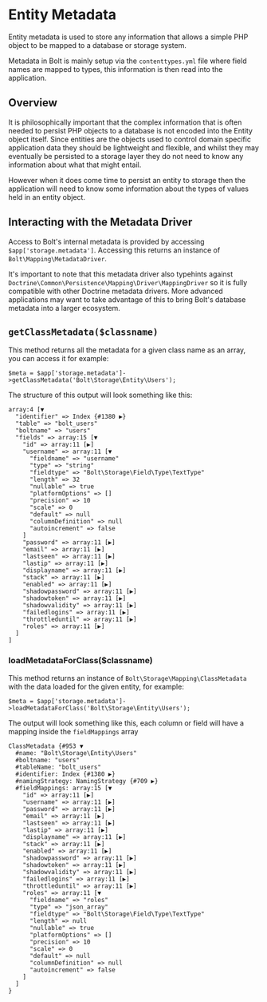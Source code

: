 Entity Metadata
===============

Entity metadata is used to store any information that allows a simple PHP object
to be mapped to a database or storage system.

Metadata in Bolt is mainly setup via the `contenttypes.yml` file where field
names are mapped to types, this information is then read into the application.

Overview
--------

It is philosophically important that the complex information that is often
needed to persist PHP objects to a database is not encoded into the Entity
object itself. Since entities are the objects used to control domain specific
application data they should be lightweight and flexible, and whilst they may
eventually be persisted to a storage layer they do not need to know any
information about what that might entail.

However when it does come time to persist an entity to storage then the
application will need to know some information about the types of values held in
an entity object.

Interacting with the Metadata Driver
------------------------------------

Access to Bolt's internal metadata is provided by accessing
`$app['storage.metadata']`. Accessing this returns an instance of
`Bolt\Mapping\MetadataDriver`.

It's important to note that this metadata driver also typehints against
`Doctrine\Common\Persistence\Mapping\Driver\MappingDriver` so it is fully
compatible with other Doctrine metadata drivers. More advanced applications may
want to take advantage of this to bring Bolt's database metadata into a larger
ecosystem.

`getClassMetadata($classname)`
------------------------------

This method returns all the metadata for a given class name as an array, you can
access it for example:

```
$meta = $app['storage.metadata']->getClassMetadata('Bolt\Storage\Entity\Users');
```

The structure of this output will look something like this:

```
array:4 [▼
  "identifier" => Index {#1380 ▶}
  "table" => "bolt_users"
  "boltname" => "users"
  "fields" => array:15 [▼
    "id" => array:11 [▶]
    "username" => array:11 [▼
      "fieldname" => "username"
      "type" => "string"
      "fieldtype" => "Bolt\Storage\Field\Type\TextType"
      "length" => 32
      "nullable" => true
      "platformOptions" => []
      "precision" => 10
      "scale" => 0
      "default" => null
      "columnDefinition" => null
      "autoincrement" => false
    ]
    "password" => array:11 [▶]
    "email" => array:11 [▶]
    "lastseen" => array:11 [▶]
    "lastip" => array:11 [▶]
    "displayname" => array:11 [▶]
    "stack" => array:11 [▶]
    "enabled" => array:11 [▶]
    "shadowpassword" => array:11 [▶]
    "shadowtoken" => array:11 [▶]
    "shadowvalidity" => array:11 [▶]
    "failedlogins" => array:11 [▶]
    "throttleduntil" => array:11 [▶]
    "roles" => array:11 [▶]
  ]
]
```

### loadMetadataForClass($classname)

This method returns an instance of `Bolt\Storage\Mapping\ClassMetadata` with the
data loaded for the given entity, for example:

```
$meta = $app['storage.metadata']->loadMetadataForClass('Bolt\Storage\Entity\Users');
```

The output will look something like this, each column or field will have a
mapping inside the `fieldMappings` array


```
ClassMetadata {#953 ▼
  #name: "Bolt\Storage\Entity\Users"
  #boltname: "users"
  #tableName: "bolt_users"
  #identifier: Index {#1380 ▶}
  #namingStrategy: NamingStrategy {#709 ▶}
  #fieldMappings: array:15 [▼
    "id" => array:11 [▶]
    "username" => array:11 [▶]
    "password" => array:11 [▶]
    "email" => array:11 [▶]
    "lastseen" => array:11 [▶]
    "lastip" => array:11 [▶]
    "displayname" => array:11 [▶]
    "stack" => array:11 [▶]
    "enabled" => array:11 [▶]
    "shadowpassword" => array:11 [▶]
    "shadowtoken" => array:11 [▶]
    "shadowvalidity" => array:11 [▶]
    "failedlogins" => array:11 [▶]
    "throttleduntil" => array:11 [▶]
    "roles" => array:11 [▼
      "fieldname" => "roles"
      "type" => "json_array"
      "fieldtype" => "Bolt\Storage\Field\Type\TextType"
      "length" => null
      "nullable" => true
      "platformOptions" => []
      "precision" => 10
      "scale" => 0
      "default" => null
      "columnDefinition" => null
      "autoincrement" => false
    ]
  ]
}
```

